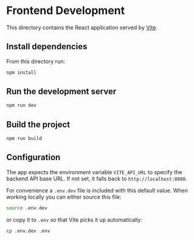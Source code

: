 # Frontend Development

This directory contains the React application served by [Vite](https://vitejs.dev/).

## Install dependencies

From this directory run:

```bash
npm install
```

## Run the development server

```bash
npm run dev
```

## Build the project

```bash
npm run build
```

## Configuration

The app expects the environment variable `VITE_API_URL` to specify the backend API base URL. If not set, it falls back to `http://localhost:8080`.

For convenience a `.env.dev` file is included with this default value. When working locally you can either source this file:

```bash
source .env.dev
```

or copy it to `.env` so that Vite picks it up automatically:

```bash
cp .env.dev .env
```
